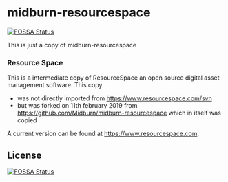 # midburn-resourcespace
[![FOSSA Status](https://app.fossa.io/api/projects/git%2Bgithub.com%2Fsurfmuggle%2Fmidburn-resourcespace.svg?type=shield)](https://app.fossa.io/projects/git%2Bgithub.com%2Fsurfmuggle%2Fmidburn-resourcespace?ref=badge_shield)


This is just a copy of midburn-resourcespace

### Resource Space 
This is a intermediate copy of ResourceSpace an open source digital asset management software. 
This copy 

 + was not directly imported from https://www.resourcespace.com/svn 
 + but was forked on 11th february 2019 from https://github.com/Midburn/midburn-resourcespace which in itself was copied 

A current version can be found at https://www.resourcespace.com.


## License
[![FOSSA Status](https://app.fossa.io/api/projects/git%2Bgithub.com%2Fsurfmuggle%2Fmidburn-resourcespace.svg?type=large)](https://app.fossa.io/projects/git%2Bgithub.com%2Fsurfmuggle%2Fmidburn-resourcespace?ref=badge_large)